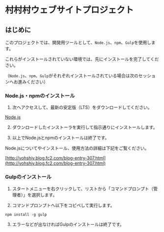 # 村村村ウェブサイトプロジェクト

## はじめに

このプロジェクトでは、開発用ツールとして、`Node.js`、`npm`、`Gulp`を使用します。

これらがインストールされていない環境では、先にインストールを完了してください。

（`Node.js`、`npm`、`Gulp`がそれぞれインストールされている場合は次のセッションへお進みください）

### Node.js・npmのインストール

1. 次へアクセスして、最新の安定版（LTS）をダウンロードしてください。

[Node.js](https://nodejs.org/)

2. ダウンロードしたインストーラを実行して指示通りにインストールします。

3. 以上でNode.jsとnpmのインストールは終了です。

Node.jsについてやインストール、使用方法の詳細は下記をご覧ください。

[http://yohshiy.blog.fc2.com/blog-entry-307.html](http://yohshiy.blog.fc2.com/blog-entry-307.html)

### Gulpのインストール

1. スタートメニューを右クリックして、リストから「コマンドプロンプト（管理者）」を選択します。

2. コマンドプロンプトへ以下をコピペして実行します。

```
npm install -g gulp
```

3. エラーなどが出なければGulpのインストールは終了です。